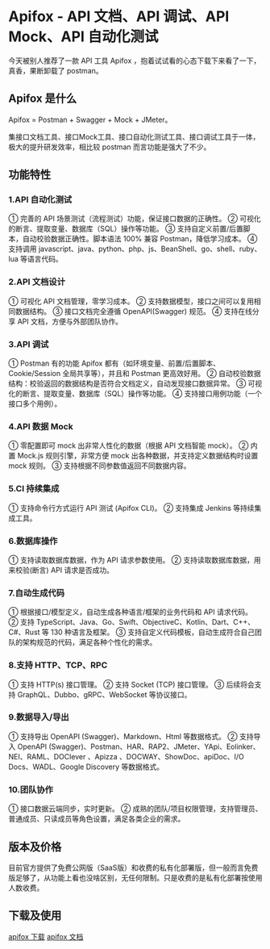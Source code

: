 # Apifox - API 文档、API 调试、API Mock、API 自动化测试

今天被别人推荐了一款 API 工具 Apifox ，抱着试试看的心态下载下来看了一下，真香，果断卸载了 postman。

## Apifox 是什么

Apifox = Postman + Swagger + Mock + JMeter。

集接口文档工具、接口Mock工具、接口自动化测试工具、接口调试工具于一体，极大的提升研发效率，相比较 postman 而言功能是强大了不少。

## 功能特性

### 1.API 自动化测试

① 完善的 API 场景测试（流程测试）功能，保证接口数据的正确性。
② 可视化的断言、提取变量、数据库（SQL）操作等功能。
③ 支持自定义前置/后置脚本，自动校验数据正确性。脚本语法 100% 兼容 Postman，降低学习成本。
④ 支持调用 javascript、java、python、php、js、BeanShell、go、shell、ruby、lua 等语言代码。

### 2.API 文档设计

① 可视化 API 文档管理，零学习成本。
② 支持数据模型，接口之间可以复用相同数据结构。
③ 接口文档完全遵循 OpenAPI(Swagger) 规范。
④ 支持在线分享 API 文档，方便与外部团队协作。

### 3.API 调试

① Postman 有的功能 Apifox 都有（如环境变量、前置/后置脚本、Cookie/Session 全局共享等），并且和 Postman 更高效好用。
② 自动校验数据结构：校验返回的数据结构是否符合文档定义，自动发现接口数据异常。
③ 可视化的断言、提取变量、数据库（SQL）操作等功能。
④ 支持接口用例功能（一个接口多个用例）。

### 4.API 数据 Mock

① 零配置即可 mock 出非常人性化的数据（根据 API 文档智能 mock）。
② 内置 Mock.js 规则引擎，非常方便 mock 出各种数据，并支持定义数据结构时设置 mock 规则。
③ 支持根据不同参数值返回不同数据内容。

### 5.CI 持续集成

① 支持命令行方式运行 API 测试 (Apifox CLI)。
② 支持集成 Jenkins 等持续集成工具。

### 6.数据库操作

① 支持读取数据库数据，作为 API 请求参数使用。
②  支持读取数据库数据，用来校验(断言) API 请求是否成功。

### 7.自动生成代码

① 根据接口/模型定义，自动生成各种语言/框架的业务代码和 API 请求代码。
② 支持 TypeScript、Java、Go、Swift、ObjectiveC、Kotlin、Dart、C++、C#、Rust 等 130 种语言及框架。
③ 支持自定义代码模板，自动生成符合自己团队的架构规范的代码，满足各种个性化的需求。

### 8.支持 HTTP、TCP、RPC

① 支持 HTTP(s) 接口管理。
② 支持 Socket (TCP) 接口管理。
③ 后续将会支持 GraphQL、Dubbo、gRPC、WebSocket 等协议接口。

### 9.数据导入/导出

① 支持导出 OpenAPI (Swagger)、Markdown、Html 等数据格式。
② 支持导入 OpenAPI (Swagger)、Postman、HAR、RAP2、JMeter、YApi、Eolinker、NEI、RAML、DOClever 、Apizza 、DOCWAY、ShowDoc、apiDoc、I/O Docs、WADL、Google Discovery 等数据格式。

### 10.团队协作

① 接口数据云端同步，实时更新。
② 成熟的团队/项目权限管理，支持管理员、普通成员、只读成员等角色设置，满足各类企业的需求。

## 版本及价格

目前官方提供了免费公网版（SaaS版）和收费的私有化部署版，但一般而言免费版足够了，从功能上看也没啥区别，无任何限制。只是收费的是私有化部署按使用人数收费。

## 下载及使用

<a href="https://www.apifox.cn/help/" target="_blank" rel="nofollow"> apifox 下载</a>
<a href="https://www.apifox.cn/" target="_blank" rel="nofollow"> apifox 文档</a>
